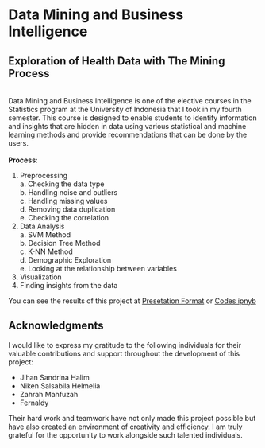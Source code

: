 # Data Mining and Business Intelligence
## Exploration of Health Data with The Mining Process
\
Data Mining and Business Intelligence is one of the elective courses in the Statistics program at the University of Indonesia that I took in my fourth semester. This course is designed to enable students to identify information and insights that are hidden in data using various statistical and machine learning methods and provide recommendations that can be done by the users.\
\
**Process**:
1. Preprocessing\
   a. Checking the data type\
   b. Handling noise and outliers\
   c. Handling missing values\
   d. Removing data duplication\
   e. Checking the correlation
2. Data Analysis\
   a. SVM Method\
   b. Decision Tree Method\
   c. K-NN Method\
   d. Demographic Exploration\
   e. Looking at the relationship between variables
3. Visualization
4. Finding insights from the data

You can see the results of this project at [Presetation Format](https://github.com/ChatleaShakira/Data-Mining/blob/311bbc672f463f6f7cfc690ef2be1120bbddda8b/UAS%20Data%20Mining%20Ganjil%202023.pdf) or [Codes ipnyb](https://github.com/ChatleaShakira/Data-Mining/blob/eacdf997a982881117241610828b43cb0b02e1d2/Project_Data_Mining.ipynb)

## Acknowledgments

I would like to express my gratitude to the following individuals for their valuable contributions and support throughout the development of this project:
- Jihan Sandrina Halim 
- Niken Salsabila Helmelia 
- Zahrah Mahfuzah
- Fernaldy

Their hard work and teamwork have not only made this project possible but have also created an environment of creativity and efficiency. I am truly grateful for the opportunity to work alongside such talented individuals.





